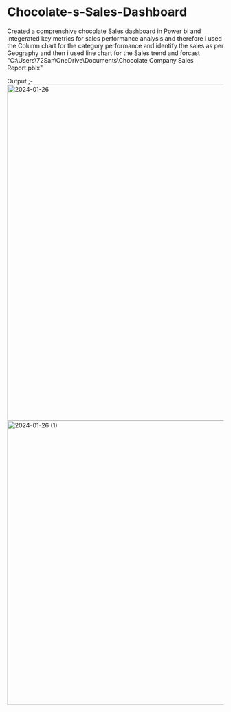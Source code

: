 # Chocolate-s-Sales-Dashboard
Created a comprenshive chocolate Sales dashboard in Power bi and integerated key metrics for sales performance analysis and therefore i used the Column chart for the category performance and identify the sales as per Geography and then i used line chart for the Sales trend and forcast
"C:\Users\72San\OneDrive\Documents\Chocolate Company Sales Report.pbix"

Output ;-
<img width="780" alt="2024-01-26" src="https://github.com/Santhana98/Chocolate-s-Sales-Dashboard/assets/129987602/50f98311-7e8c-4972-88fa-9c9c558efbf6">
<img width="660" alt="2024-01-26 (1)" src="https://github.com/Santhana98/Chocolate-s-Sales-Dashboard/assets/129987602/4468b76c-fd04-435c-a33c-f241337e4af2">

